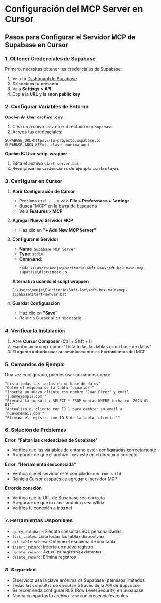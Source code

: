 # Configuración del MCP Server en Cursor

## Pasos para Configurar el Servidor MCP de Supabase en Cursor

### 1. Obtener Credenciales de Supabase

Primero, necesitas obtener tus credenciales de Supabase:

1. Ve a tu [Dashboard de Supabase](https://supabase.com/dashboard)
2. Selecciona tu proyecto
3. Ve a **Settings > API**
4. Copia la **URL** y la **anon public key**

### 2. Configurar Variables de Entorno

**Opción A: Usar archivo .env**
1. Crea un archivo `.env` en el directorio `mcp-supabase`
2. Agrega tus credenciales:
```env
SUPABASE_URL=https://tu-proyecto.supabase.co
SUPABASE_ANON_KEY=tu_clave_anonima_aqui
```

**Opción B: Usar script wrapper**
1. Edita el archivo `start-server.bat`
2. Reemplaza las credenciales de ejemplo con las tuyas

### 3. Configurar en Cursor

1. **Abrir Configuración de Cursor**
   - Presiona `Ctrl + ,` o ve a **File > Preferences > Settings**
   - Busca "MCP" en la barra de búsqueda
   - Ve a **Features > MCP**

2. **Agregar Nuevo Servidor MCP**
   - Haz clic en **"+ Add New MCP Server"**

3. **Configurar el Servidor**
   - **Name**: `Supabase MCP Server`
   - **Type**: `stdio`
   - **Command**: 
     ```
     node C:\Users\benja\Escritorio\Soft-Box\soft-box-main\mcp-supabase\dist\index.js
     ```
   
   **Alternativa usando el script wrapper:**
   ```
   C:\Users\benja\Escritorio\Soft-Box\soft-box-main\mcp-supabase\start-server.bat
   ```

4. **Guardar Configuración**
   - Haz clic en **"Save"**
   - Reinicia Cursor si es necesario

### 4. Verificar la Instalación

1. Abre **Cursor Composer** (Ctrl + Shift + I)
2. Escribe un prompt como: "Lista todas las tablas en mi base de datos"
3. El agente debería usar automáticamente las herramientas del MCP

### 5. Comandos de Ejemplo

Una vez configurado, puedes usar comandos como:

```
"Lista todas las tablas en mi base de datos"
"Obtén el esquema de la tabla 'usuarios'"
"Inserta un nuevo cliente con nombre 'Juan Pérez' y email 'juan@ejemplo.com'"
"Ejecuta la consulta: SELECT * FROM ventas WHERE fecha >= '2024-01-01'"
"Actualiza el cliente con ID 1 para cambiar su email a 'nuevo@email.com'"
"Elimina el registro con ID 5 de la tabla 'clientes'"
```

### 6. Solución de Problemas

**Error: "Faltan las credenciales de Supabase"**
- Verifica que las variables de entorno estén configuradas correctamente
- Asegúrate de que el archivo `.env` esté en el directorio correcto

**Error: "Herramienta desconocida"**
- Verifica que el servidor esté compilado: `npm run build`
- Reinicia Cursor después de agregar el servidor MCP

**Error de conexión**
- Verifica que tu URL de Supabase sea correcta
- Asegúrate de que tu clave anónima sea válida
- Verifica tu conexión a internet

### 7. Herramientas Disponibles

- `query_database`: Ejecuta consultas SQL personalizadas
- `list_tables`: Lista todas las tablas disponibles
- `get_table_schema`: Obtiene el esquema de una tabla
- `insert_record`: Inserta un nuevo registro
- `update_record`: Actualiza registros existentes
- `delete_record`: Elimina registros

### 8. Seguridad

- El servidor usa la clave anónima de Supabase (permisos limitados)
- Todas las consultas se ejecutan a través de la API de Supabase
- Se recomienda configurar RLS (Row Level Security) en Supabase
- Nunca compartas tu archivo `.env` con credenciales reales 